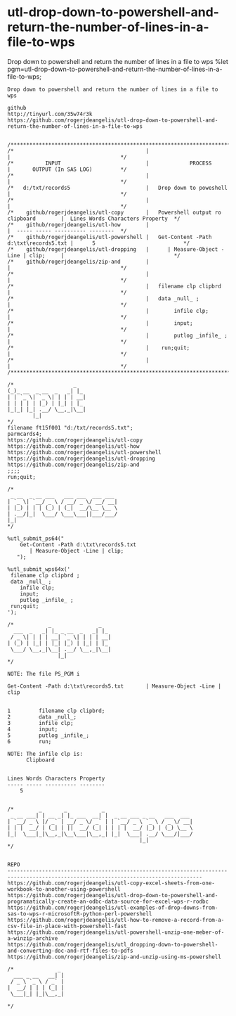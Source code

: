 # utl-drop-down-to-powershell-and-return-the-number-of-lines-in-a-file-to-wps
Drop down to powershell and return the number of lines in a file to wps
    %let pgm=utl-drop-down-to-powershell-and-return-the-number-of-lines-in-a-file-to-wps;

    Drop down to powershell and return the number of lines in a file to wps

    github
    http://tinyurl.com/35w74r3k
    https://github.com/rogerjdeangelis/utl-drop-down-to-powershell-and-return-the-number-of-lines-in-a-file-to-wps


    /**************************************************************************************************************************/
    /*                                          |                                         |                                   */
    /*          INPUT                           |             PROCESS                     |       OUTPUT (In SAS LOG)         */
    /*                                          |                                         |                                   */
    /*   d:/txt/records5                        |   Drop down to poweshell                |                                   */
    /*                                          |                                         |                                   */
    /*    github/rogerjdeangelis/utl-copy       |   Powershell output ro clipboard        |  Lines Words Characters Property  */
    /*    github/rogerjdeangelis/utl-how        |                                         |  ----- ----- ---------- --------  */
    /*    github/rogerjdeangelis/utl-powershell |   Get-Content -Path d:\txt\records5.txt |      5                            */
    /*    github/rogerjdeangelis/utl-dropping   |      | Measure-Object -Line | clip;     |                                   */
    /*    github/rogerjdeangelis/zip-and        |                                         |                                   */
    /*                                          |                                         |                                   */
    /*                                          |   filename clp clipbrd                  |                                   */
    /*                                          |   data _null_ ;                         |                                   */
    /*                                          |        infile clp;                      |                                   */
    /*                                          |        input;                           |                                   */
    /*                                          |        putlog _infile_ ;                |                                   */
    /*                                          |    run;quit;                            |                                   */
    /*                                          |                                         |                                   */
    /**************************************************************************************************************************/

    /*                   _
    (_)_ __  _ __  _   _| |_
    | | `_ \| `_ \| | | | __|
    | | | | | |_) | |_| | |_
    |_|_| |_| .__/ \__,_|\__|
            |_|
    */
    filename ft15f001 "d:/txt/records5.txt";
    parmcards4;
    https://github.com/rogerjdeangelis/utl-copy
    https://github.com/rogerjdeangelis/utl-how
    https://github.com/rogerjdeangelis/utl-powershell
    https://github.com/rogerjdeangelis/utl-dropping
    https://github.com/rogerjdeangelis/zip-and
    ;;;;
    run;quit;

    /*
     _ __  _ __ ___   ___ ___  ___ ___
    | `_ \| `__/ _ \ / __/ _ \/ __/ __|
    | |_) | | | (_) | (_|  __/\__ \__ \
    | .__/|_|  \___/ \___\___||___/___/
    |_|
    */

    %utl_submit_ps64("
        Get-Content -Path d:\txt\records5.txt
           | Measure-Object -Line | clip;
       ");

    %utl_submit_wps64x('
     filename clp clipbrd ;
     data _null_ ;
        infile clp;
        input;
        putlog _infile_ ;
     run;quit;
    ');

    /*           _               _
      ___  _   _| |_ _ __  _   _| |_
     / _ \| | | | __| `_ \| | | | __|
    | (_) | |_| | |_| |_) | |_| | |_
     \___/ \__,_|\__| .__/ \__,_|\__|
                    |_|
    */

    NOTE: The file PS_PGM i

    Get-Content -Path d:\txt\records5.txt       | Measure-Object -Line | clip


    1         filename clp clipbrd;
    2         data _null_;
    3         infile clp;
    4         input;
    5         putlog _infile_;
    6         run;

    NOTE: The infile clp is:
          Clipboard


    Lines Words Characters Property
    ----- ----- ---------- --------
        5


    /*        _       _           _
     _ __ ___| | __ _| |_ ___  __| |  _ __ ___ _ __   ___  ___
    | `__/ _ \ |/ _` | __/ _ \/ _` | | `__/ _ \ `_ \ / _ \/ __|
    | | |  __/ | (_| | ||  __/ (_| | | | |  __/ |_) | (_) \__ \
    |_|  \___|_|\__,_|\__\___|\__,_| |_|  \___| .__/ \___/|___/
                                              |_|
    */


    REPO
    ------------------------------------------------------------------------------------------------------------------------------------
    https://github.com/rogerjdeangelis/utl-copy-excel-sheets-from-one-workbook-to-another-using-powershell
    https://github.com/rogerjdeangelis/utl-drop-down-to-powershell-and-programatically-create-an-odbc-data-source-for-excel-wps-r-rodbc
    https://github.com/rogerjdeangelis/utl-examples-of-drop-downs-from-sas-to-wps-r-microsoftR-python-perl-powershell
    https://github.com/rogerjdeangelis/utl-how-to-remove-a-record-from-a-csv-file-in-place-with-powershell-fast
    https://github.com/rogerjdeangelis/utl-powershell-unzip-one-meber-of-a-winzip-archive
    https://github.com/rogerjdeangelis/utl_dropping-down-to-powershell-and-converting-doc-and-rtf-files-to-pdfs
    https://github.com/rogerjdeangelis/zip-and-unzip-using-ms-powershell

    /*              _
      ___ _ __   __| |
     / _ \ `_ \ / _` |
    |  __/ | | | (_| |
     \___|_| |_|\__,_|

    */
